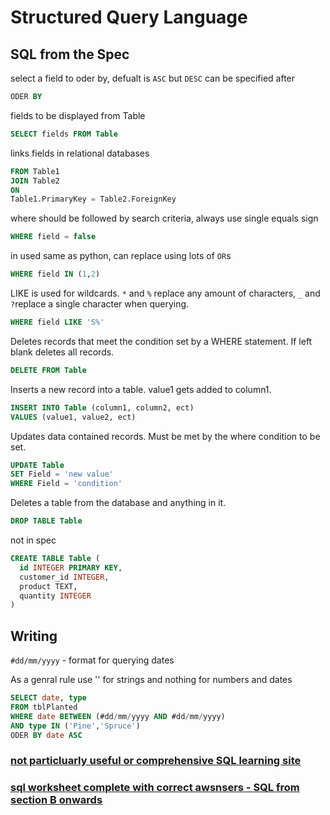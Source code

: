 # Structured Query Language

## SQL from the Spec

select a field to oder by, defualt is `ASC` but `DESC` can be specified after
```SQL
ODER BY
```

fields to be displayed from Table
```SQL
SELECT fields FROM Table
```

links fields in relational databases
```SQL
FROM Table1
JOIN Table2 
ON 
Table1.PrimaryKey = Table2.ForeignKey
```

where should be followed by search criteria, always use single equals sign
```SQL
WHERE field = false
```

in used same as python, can replace using lots of `OR`s
```SQL
WHERE field IN (1,2)
```

LIKE is used for wildcards. `*` and  `%` replace any amount of characters, `_` and `?`replace a single character when querying.
```SQL
WHERE field LIKE 'S%'
```

Deletes records that meet the condition set by a WHERE statement. If left blank deletes all records.
```SQL
DELETE FROM Table
```

Inserts a new record into a table. value1 gets added to column1.
```SQL
INSERT INTO Table (column1, column2, ect)
VALUES (value1, value2, ect)
```

Updates data contained records. Must be met by the where condition to be set.
```SQL
UPDATE Table
SET Field = 'new value'
WHERE Field = 'condition'
```

Deletes a table from the database and anything in it.
```SQL
DROP TABLE Table
```

not in spec 
```SQL
CREATE TABLE Table (
  id INTEGER PRIMARY KEY,
  customer_id INTEGER,
  product TEXT,
  quantity INTEGER
)
```

## Writing
`#dd/mm/yyyy` - format for querying dates

As a genral rule use '' for strings and nothing for numbers and dates

```SQL
SELECT date, type
FROM tblPlanted
WHERE date BETWEEN (#dd/mm/yyyy AND #dd/mm/yyyy)
AND type IN ('Pine','Spruce')
ODER BY date ASC
```

### [not particluarly useful or comprehensive SQL learning site](https://sqlzoo.net/wiki/SQL_Tutorial)

### [sql worksheet complete with correct awsnsers - SQL from section B onwards](https://github.com/JachymT/a-level-cs-blog/blob/main/Computer%20Systems/1.3/1.3.2/Databases%20Worksheet.pdf)
